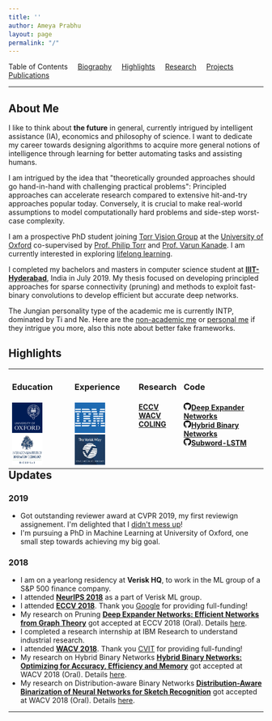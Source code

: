 ```yaml
---
title: ''
author: Ameya Prabhu
layout: page
permalink: "/"
---
```

Table of Contents     [Biography](#biography)     [Highlights](#highlights)     [Research](#research)    
 [Projects](#projects)     [Publications](#publications)

---

## <a name="biography" id="biography"></a>About Me

I like to think about **the future** in general, currently intrigued by intelligent assistance (IA), economics and philosophy of science. I want to dedicate my career towards designing algorithms to acquire more general notions of intelligence through learning for better automating tasks and assisting humans. 

I am intrigued by the idea that "theoretically grounded approaches should go hand-in-hand with challenging practical problems": Principled approaches can accelerate research compared to extensive hit-and-try approaches popular today. Conversely, it is crucial to make real-world assumptions to model computationally hard problems and side-step worst-case complexity. 
 
I am a prospective PhD student joining [Torr Vision Group](http://www.robots.ox.ac.uk/~tvg/) at the [University of Oxford](http://www.ox.ac.uk/) co-supervised by [Prof. Philip Torr](http://www.robots.ox.ac.uk/~phst/) and [Prof. Varun Kanade](http://www.cs.ox.ac.uk/people/varun.kanade/myindex.html). I am currently interested in exploring [lifelong learning](https://arxiv.org/pdf/1802.07569.pdf). 

I completed my bachelors and masters in computer science student at [**IIIT-Hyderabad**](http://www.iiit.ac.in), India in July 2019. 
My thesis focused on developing principled approaches for sparse connectivity (pruning) and methods to exploit fast-binary convolutions to develop efficient but accurate deep networks. 

The Jungian personality type of the academic me is currently INTP, dominated by Ti and Ne. Here are the [non-academic me](https://bayesianconspirator.github.io/about/) or [personal me](https://anarchicorganizer.github.io) if they intrigue you more, also this note about better fake frameworks.

## <a name="biography" id="biography"></a>Highlights

<table style="border-collapse: collapse; border: none; margin: 0px auto;" width="100%" align='left'> <tr style="border: none;"> <td style="border: none; "><h3>Education</h3></td><td style="border: none; "><h3>Experience</h3></td><td style="border: none; "><h3>Research</h3></td> <td style="border: none; "><h3>Code</h3></td> </tr> <tr> <td style="border: none; "> <img src="https://raw.githubusercontent.com/drimpossible/drimpossible.github.io/master/images/Oxford.png" height="60px" width="60px" /> <img src="https://raw.githubusercontent.com/drimpossible/drimpossible.github.io/master/images/IIITH.png" height="60px" width="60px" /> </td> <td style="border: none; "> <img src="https://raw.githubusercontent.com/drimpossible/drimpossible.github.io/master/images/IBM.png" height="60px" width="60px" /> <img src="https://raw.githubusercontent.com/drimpossible/drimpossible.github.io/master/images/Verisk.jpg" height="60px" width="60px" /></td> <td style="vertical-align: top;"><strong> <a href="http://openaccess.thecvf.com/content_ECCV_2018/papers/Ameya_Prabhu_Deep_Expander_Networks_ECCV_2018_paper.pdf"> ECCV</a><br/> <a href="https://arxiv.org/abs/1804.03867">WACV</a><br/> <a href="https://aclanthology.info/papers/C16-1234/c16-1234">COLING</a><br/><br/> </strong></td> <td style="vertical-align: top;"><strong> 
<a href="https://github.com/drimpossible/Deep-Expander-Networks"><img src="https://raw.githubusercontent.com/drimpossible/drimpossible.github.io/master/images/github.png" height="15px" width="15px">Deep Expander Networks</a><br/> 
<a href="https://github.com/erilyth/HybridBinaryNetworks-WACV18"><img src="https://raw.githubusercontent.com/drimpossible/drimpossible.github.io/master/images/github.png" height="15px" width="15px">Hybrid Binary Networks</a><br/>
<a href="https://github.com/drimpossible/Sub-word-LSTM"><img src="https://raw.githubusercontent.com/drimpossible/drimpossible.github.io/master/images/github.png" height="15px" width="15px">Subword-LSTM</a><br/>
</strong></td>
</tr>
</table>

## <a name="updates" id="biography"></a>Updates

### 2019

* Got outstanding reviewer award at CVPR 2019, my first reviewign assignement. I'm delighted that I [didn't mess up](/blog/life/reviewing_nervousness/)!
* I'm pursuing a PhD in Machine Learning at University of Oxford, one small step towards achieving my big goal.

### 2018

* I am on a yearlong residency at **Verisk HQ**, to work in the ML group of a S&P 500 finance company.
* I attended [**NeurIPS 2018**](https://nips.cc/Conferences/2018) as a part of Verisk ML group.
* I attended [**ECCV 2018**](https://eccv2018.org/). Thank you [Google](https://ai.google/research/) for providing full-funding!
* My research on Pruning [**Deep Expander Networks: Efficient Networks from Graph Theory**](http://openaccess.thecvf.com/content_ECCV_2018/papers/Ameya_Prabhu_Deep_Expander_Networks_ECCV_2018_paper.pdf) got accepted at ECCV 2018 (Oral). Details [here]().
* I completed a research internship at IBM Research to understand industrial research.
* I attended [**WACV 2018**](http://wacv18.wacv.net/). Thank you [CVIT](http://cvit.iiit.ac.in/) for providing full-funding!
* My research on Hybrid Binary Networks [**Hybrid Binary Networks: Optimizing for Accuracy, Efficiency and Memory**](https://arxiv.org/abs/1804.03867) got accepted at WACV 2018 (Oral). Details [here]().
* My research on Distribution-aware Binary Networks [**Distribution-Aware Binarization of Neural Networks for Sketch Recognition**](https://arxiv.org/abs/1804.02941) got accepted at WACV 2018 (Oral). Details [here]().

---
